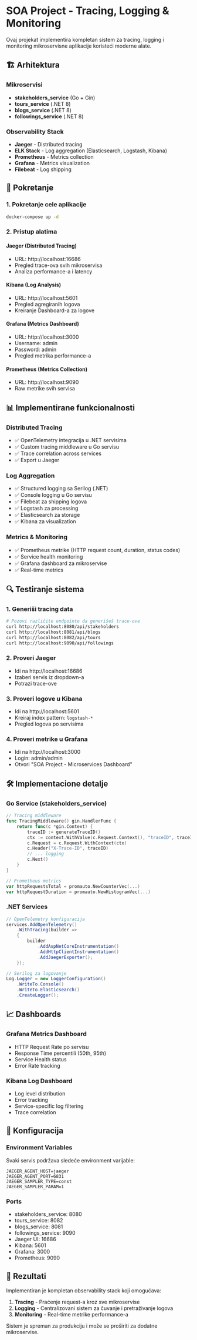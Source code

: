 # SOA Project - Tracing, Logging & Monitoring

Ovaj projekat implementira kompletan sistem za tracing, logging i monitoring mikroservisne aplikacije koristeći moderne alate.

## 🏗️ Arhitektura

### Mikroservisi
- **stakeholders_service** (Go + Gin)
- **tours_service** (.NET 8)
- **blogs_service** (.NET 8) 
- **followings_service** (.NET 8)

### Observability Stack
- **Jaeger** - Distributed tracing
- **ELK Stack** - Log aggregation (Elasticsearch, Logstash, Kibana)
- **Prometheus** - Metrics collection
- **Grafana** - Metrics visualization
- **Filebeat** - Log shipping

## 🚀 Pokretanje

### 1. Pokretanje cele aplikacije
```bash
docker-compose up -d
```

### 2. Pristup alatima

#### Jaeger (Distributed Tracing)
- URL: http://localhost:16686
- Pregled trace-ova svih mikroservisa
- Analiza performance-a i latency

#### Kibana (Log Analysis)
- URL: http://localhost:5601
- Pregled agregiranih logova
- Kreiranje Dashboard-a za logove

#### Grafana (Metrics Dashboard)
- URL: http://localhost:3000
- Username: admin
- Password: admin
- Pregled metrika performance-a

#### Prometheus (Metrics Collection)
- URL: http://localhost:9090
- Raw metrike svih servisa

## 📊 Implementirane funkcionalnosti

### Distributed Tracing
- ✅ OpenTelemetry integracija u .NET servisima
- ✅ Custom tracing middleware u Go servisu
- ✅ Trace correlation across services
- ✅ Export u Jaeger

### Log Aggregation
- ✅ Structured logging sa Serilog (.NET)
- ✅ Console logging u Go servisu
- ✅ Filebeat za shipping logova
- ✅ Logstash za processing
- ✅ Elasticsearch za storage
- ✅ Kibana za visualization

### Metrics & Monitoring
- ✅ Prometheus metrike (HTTP request count, duration, status codes)
- ✅ Service health monitoring
- ✅ Grafana dashboard za mikroservise
- ✅ Real-time metrics

## 🔍 Testiranje sistema

### 1. Generiši tracing data
```bash
# Pozovi različite endpointe da generišeš trace-ove
curl http://localhost:8080/api/stakeholders
curl http://localhost:8081/api/blogs
curl http://localhost:8082/api/tours
curl http://localhost:9090/api/followings
```

### 2. Proveri Jaeger
- Idi na http://localhost:16686
- Izaberi servis iz dropdown-a
- Potrazi trace-ove

### 3. Proveri logove u Kibana
- Idi na http://localhost:5601
- Kreiraj index pattern: `logstash-*`
- Pregled logova po servisima

### 4. Proveri metrike u Grafana
- Idi na http://localhost:3000
- Login: admin/admin
- Otvori "SOA Project - Microservices Dashboard"

## 🛠️ Implementacione detalje

### Go Service (stakeholders_service)
```go
// Tracing middleware
func TracingMiddleware() gin.HandlerFunc {
    return func(c *gin.Context) {
        traceID := generateTraceID()
        ctx := context.WithValue(c.Request.Context(), "traceID", traceID)
        c.Request = c.Request.WithContext(ctx)
        c.Header("X-Trace-ID", traceID)
        // ... logging
        c.Next()
    }
}

// Prometheus metrics
var httpRequestsTotal = promauto.NewCounterVec(...)
var httpRequestDuration = promauto.NewHistogramVec(...)
```

### .NET Services
```csharp
// OpenTelemetry konfiguracija
services.AddOpenTelemetry()
    .WithTracing(builder =>
    {
        builder
            .AddAspNetCoreInstrumentation()
            .AddHttpClientInstrumentation()
            .AddJaegerExporter();
    });

// Serilog za logovanje
Log.Logger = new LoggerConfiguration()
    .WriteTo.Console()
    .WriteTo.Elasticsearch()
    .CreateLogger();
```

## 📈 Dashboards

### Grafana Metrics Dashboard
- HTTP Request Rate po servisu
- Response Time percentili (50th, 95th)
- Service Health status
- Error Rate tracking

### Kibana Log Dashboard
- Log level distribution
- Error tracking
- Service-specific log filtering
- Trace correlation

## 🔧 Konfiguracija

### Environment Variables
Svaki servis podržava sledeće environment varijable:
```
JAEGER_AGENT_HOST=jaeger
JAEGER_AGENT_PORT=6831
JAEGER_SAMPLER_TYPE=const
JAEGER_SAMPLER_PARAM=1
```

### Ports
- stakeholders_service: 8080
- tours_service: 8082
- blogs_service: 8081
- followings_service: 9090
- Jaeger UI: 16686
- Kibana: 5601
- Grafana: 3000
- Prometheus: 9090

## 🎯 Rezultati

Implementiran je kompletan observability stack koji omogućava:

1. **Tracing** - Praćenje request-a kroz sve mikroservise
2. **Logging** - Centralizovani sistem za čuvanje i pretraživanje logova
3. **Monitoring** - Real-time metrike performance-a

Sistem je spreman za produkciju i može se proširiti za dodatne mikroservise.
